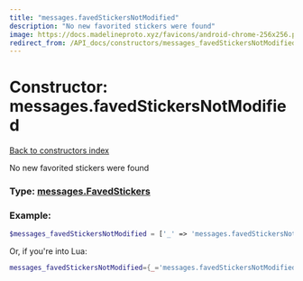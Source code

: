 ```yaml
---
title: "messages.favedStickersNotModified"
description: "No new favorited stickers were found"
image: https://docs.madelineproto.xyz/favicons/android-chrome-256x256.png
redirect_from: /API_docs/constructors/messages_favedStickersNotModified.html
---
```

# Constructor: messages.favedStickersNotModified  
[Back to constructors index](index.md)



No new favorited stickers were found




### Type: [messages.FavedStickers](../types/messages.FavedStickers.md)


### Example:

```php
$messages_favedStickersNotModified = ['_' => 'messages.favedStickersNotModified'];
```  


Or, if you're into Lua:

```lua
messages_favedStickersNotModified={_='messages.favedStickersNotModified'}

```


